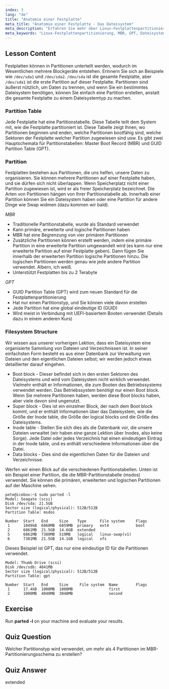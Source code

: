 ```yaml
---
index: 3
lang: "de"
title: "Anatomie einer Festplatte"
meta_title: "Anatomie einer Festplatte - Das Dateisystem"
meta_description: "Erfahren Sie mehr über Linux-Festplattenpartitionierung, MBR vs. GPT und Dateisystemstruktur. Verstehen Sie Partitionen, Tabellen und wie Daten organisiert werden. Beginnen Sie mit diesem Leitfaden für Anfänger!"
meta_keywords: "Linux-Festplattenpartitionierung, MBR, GPT, Dateisystemstruktur, Linux-Partitionen, Anfänger, Tutorial, Leitfaden"
---
```


## Lesson Content

Festplatten können in Partitionen unterteilt werden, wodurch im Wesentlichen mehrere Blockgeräte entstehen. Erinnern Sie sich an Beispiele wie `/dev/sda1` und `/dev/sda2`. `/dev/sda` ist die gesamte Festplatte, aber `/dev/sda1` ist die erste Partition auf dieser Festplatte. Partitionen sind äußerst nützlich, um Daten zu trennen, und wenn Sie ein bestimmtes Dateisystem benötigen, können Sie einfach eine Partition erstellen, anstatt die gesamte Festplatte zu einem Dateisystemtyp zu machen.

### Partition Table

Jede Festplatte hat eine Partitionstabelle. Diese Tabelle teilt dem System mit, wie die Festplatte partitioniert ist. Diese Tabelle zeigt Ihnen, wo Partitionen beginnen und enden, welche Partitionen bootfähig sind, welche Sektoren der Festplatte welcher Partition zugewiesen sind usw. Es gibt zwei Hauptschemata für Partitionstabellen: Master Boot Record (MBR) und GUID Partition Table (GPT).

### Partition

Festplatten bestehen aus Partitionen, die uns helfen, unsere Daten zu organisieren. Sie können mehrere Partitionen auf einer Festplatte haben, und sie dürfen sich nicht überlappen. Wenn Speicherplatz nicht einer Partition zugewiesen ist, wird er als freier Speicherplatz bezeichnet. Die Arten von Partitionen hängen von Ihrer Partitionstabelle ab. Innerhalb einer Partition können Sie ein Dateisystem haben oder eine Partition für andere Dinge wie Swap widmen (dazu kommen wir bald).

_MBR_

- Traditionelle Partitionstabelle, wurde als Standard verwendet
- Kann primäre, erweiterte und logische Partitionen haben
- MBR hat eine Begrenzung von vier primären Partitionen
- Zusätzliche Partitionen können erstellt werden, indem eine primäre Partition in eine erweiterte Partition umgewandelt wird (es kann nur eine erweiterte Partition auf einer Festplatte geben). Dann fügen Sie innerhalb der erweiterten Partition logische Partitionen hinzu. Die logischen Partitionen werden genau wie jede andere Partition verwendet. Albern, ich weiß.
- Unterstützt Festplatten bis zu 2 Terabyte

_GPT_

- GUID Partition Table (GPT) wird zum neuen Standard für die Festplattenpartitionierung
- Hat nur einen Partitionstyp, und Sie können viele davon erstellen
- Jede Partition hat eine global eindeutige ID (GUID)
- Wird meist in Verbindung mit UEFI-basiertem Booten verwendet (Details dazu in einem anderen Kurs)

### Filesystem Structure

Wir wissen aus unserer vorherigen Lektion, dass ein Dateisystem eine organisierte Sammlung von Dateien und Verzeichnissen ist. In seiner einfachsten Form besteht es aus einer Datenbank zur Verwaltung von Dateien und den eigentlichen Dateien selbst; wir werden jedoch etwas detaillierter darauf eingehen.

- Boot block - Dieser befindet sich in den ersten Sektoren des Dateisystems und wird vom Dateisystem nicht wirklich verwendet. Vielmehr enthält er Informationen, die zum Booten des Betriebssystems verwendet werden. Das Betriebssystem benötigt nur einen Boot block. Wenn Sie mehrere Partitionen haben, werden diese Boot blocks haben, aber viele davon sind ungenutzt.
- Super block - Dies ist ein einzelner Block, der nach dem Boot block kommt, und er enthält Informationen über das Dateisystem, wie die Größe der Inode table, die Größe der logical blocks und die Größe des Dateisystems.
- Inode table - Stellen Sie sich dies als die Datenbank vor, die unsere Dateien verwaltet (wir haben eine ganze Lektion über Inodes, also keine Sorge). Jede Datei oder jedes Verzeichnis hat einen eindeutigen Eintrag in der Inode table, und es enthält verschiedene Informationen über die Datei.
- Data blocks - Dies sind die eigentlichen Daten für die Dateien und Verzeichnisse.

Werfen wir einen Blick auf die verschiedenen Partitionstabellen. Unten ist ein Beispiel einer Partition, die die MBR-Partitionstabelle (msdos) verwendet. Sie können die primären, erweiterten und logischen Partitionen auf der Maschine sehen.

```plaintext
pete@icebox:~$ sudo parted -l
Model: Seagate (scsi)
Disk /dev/sda: 21.5GB
Sector size (logical/physical): 512B/512B
Partition Table: msdos

Number  Start   End     Size    Type      File system     Flags
 1      1049kB  6860MB  6859MB  primary   ext4            boot
 2      6861MB  21.5GB  14.6GB  extended
 5      6861MB  7380MB  519MB   logical   linux-swap(v1)
 6      7381MB  21.5GB  14.1GB  logical   xfs
```

Dieses Beispiel ist GPT, das nur eine eindeutige ID für die Partitionen verwendet.

```plaintext
Model: Thumb Drive (scsi)
Disk /dev/sdb: 4041MB
Sector size (logical/physical): 512B/512B
Partition Table: gpt

Number  Start   End     Size     File system  Name        Flags
 1      17.4kB  1000MB  1000MB                first
 2      1000MB  4040MB  3040MB                second
```

## Exercise

Run **parted -l** on your machine and evaluate your results.

## Quiz Question

Welcher Partitionstyp wird verwendet, um mehr als 4 Partitionen im MBR-Partitionierungsschema zu erstellen?

## Quiz Answer

extended
